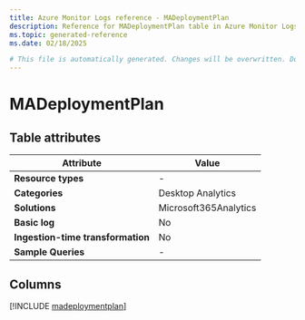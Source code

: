 ```yaml
---
title: Azure Monitor Logs reference - MADeploymentPlan
description: Reference for MADeploymentPlan table in Azure Monitor Logs.
ms.topic: generated-reference
ms.date: 02/18/2025

# This file is automatically generated. Changes will be overwritten. Do not change this file directly.
---
```


# MADeploymentPlan




## Table attributes

|Attribute|Value|
|---|---|
|**Resource types**|-|
|**Categories**|Desktop Analytics|
|**Solutions**| Microsoft365Analytics|
|**Basic log**|No|
|**Ingestion-time transformation**|No|
|**Sample Queries**|-|



## Columns
  
[!INCLUDE [madeploymentplan](~/reusable-content/ce-skilling/azure/includes/azure-monitor/reference/tables/madeploymentplan-include.md)]
